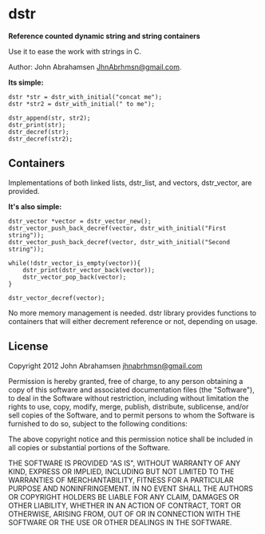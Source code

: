 dstr
====

<b>Reference counted dynamic string and string containers</b>

Use it to ease the work with strings in C.

Author: John Abrahamsen <JhnAbrhmsn@gmail.com>.

<b>Its simple:</b>
	
	dstr *str = dstr_with_initial("concat me");
	dstr *str2 = dstr_with_initial(" to me");
	
	dstr_append(str, str2);
	dstr_print(str);
	dstr_decref(str);
	dstr_decref(str2);

Containers
----------

Implementations of both linked lists, dstr_list, and vectors, dstr_vector, are provided.

<b>It's also simple:</b>
	
	dstr_vector *vector = dstr_vector_new();
	dstr_vector_push_back_decref(vector, dstr_with_initial("First string"));
	dstr_vector_push_back_decref(vector, dstr_with_initial("Second string"));
	
	while(!dstr_vector_is_empty(vector)){
		dstr_print(dstr_vector_back(vector));
		dstr_vector_pop_back(vector);
	}
	
	dstr_vector_decref(vector);
	
No more memory management is needed. dstr library provides functions to containers
that will either decrement reference or not, depending on usage.
	
License
-------

Copyright 2012 John Abrahamsen <jhnabrhmsn@gmail.com>

Permission is hereby granted, free of charge, to any person obtaining
a copy of this software and associated documentation files (the
"Software"), to deal in the Software without restriction, including
without limitation the rights to use, copy, modify, merge, publish,
distribute, sublicense, and/or sell copies of the Software, and to
permit persons to whom the Software is furnished to do so, subject to
the following conditions:

The above copyright notice and this permission notice shall be
included in all copies or substantial portions of the Software.

THE SOFTWARE IS PROVIDED "AS IS", WITHOUT WARRANTY OF ANY KIND,
EXPRESS OR IMPLIED, INCLUDING BUT NOT LIMITED TO THE WARRANTIES OF
MERCHANTABILITY, FITNESS FOR A PARTICULAR PURPOSE AND
NONINFRINGEMENT. IN NO EVENT SHALL THE AUTHORS OR COPYRIGHT HOLDERS BE
LIABLE FOR ANY CLAIM, DAMAGES OR OTHER LIABILITY, WHETHER IN AN ACTION
OF CONTRACT, TORT OR OTHERWISE, ARISING FROM, OUT OF OR IN CONNECTION
WITH THE SOFTWARE OR THE USE OR OTHER DEALINGS IN THE SOFTWARE. 


